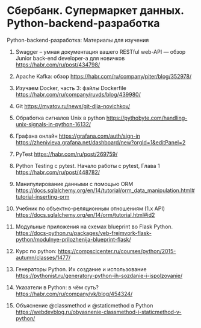 # Сбербанк. Супермаркет данных. Python-backend-разработка
Python-backend-разработка: Материалы для изучения 

1. Swagger – умная документация вашего RESTful web-API — обзор Junior back-end developer-а для новичков
https://habr.com/ru/post/434798/

2. Apache Kafka: обзор
https://habr.com/ru/company/piter/blog/352978/

3. Изучаем Docker, часть 3: файлы Dockerfile
https://habr.com/ru/company/ruvds/blog/439980/

4. Git 
https://myatov.ru/news/git-dlja-novichkov/

5. Обработка сигналов Unix в python
https://pythobyte.com/handling-unix-signals-in-python-16132/

6. Графана онлайн
https://grafana.com/auth/sign-in
https://zhenivieva.grafana.net/dashboard/new?orgId=1&editPanel=2

7. PyTest
https://habr.com/ru/post/269759/

8. Python Testing с pytest. Начало работы с pytest, Глава 1
https://habr.com/ru/post/448782/

9. Манипулирование данными с помощью ORM
https://docs.sqlalchemy.org/en/14/tutorial/orm_data_manipulation.html#tutorial-inserting-orm

10. Учебник по объектно-реляционным отношениям (1.x API)
https://docs.sqlalchemy.org/en/14/orm/tutorial.html#id2

11. Модульные приложения на схемах blueprint во Flask Python.
https://docs-python.ru/packages/veb-frejmvork-flask-python/modulnye-prilozhenija-blueprint-flask/


12. Курс по python:
https://compscicenter.ru/courses/python/2015-autumn/classes/1477/

13. Генераторы Python. Их создание и использование
https://pythonist.ru/generatory-python-ih-sozdanie-i-ispolzovanie/

14. Указатели в Python: в чём суть?
https://habr.com/ru/company/vk/blog/454324/

15. Объяснение @classmethod и @staticmethod в Python
https://webdevblog.ru/obyasnenie-classmethod-i-staticmethod-v-python/
